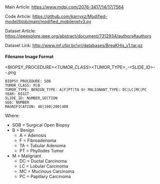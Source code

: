 Main Article: https://www.mdpi.com/2076-3417/14/17/7564

Code Article: https://github.com/karryxz/Modified-model/blob/main/modified_mobilenetv3.py

Dataset Article: https://ieeexplore.ieee.org/abstract/document/7312934/authors#authors

Dataset Link: http://www.inf.ufpr.br/vri/databases/BreaKHis_v1.tar.gz

#### Filename Image Format

<BIOPSY_PROCEDURE>_<TUMOR_CLASS>_<TUMOR_TYPE>_<YEAR>-<SLIDE_ID>-<MAGNIFICATION>-<SEQ>.png

```
BIOPSY_PROCEDURE: SOB
TUMOR_CLASS: M|B
TUMOR_TYPE: BENIGN_TYPE: A|F|PT|TA Or MALIGNANT_TYPE: DC|LC|MC|PC
YEAR: DIGIT
SLIDE_ID: NUMBER,SECTION
SEQ: NUMBER
MAGNIFICATION: 40|100|200|400
```
Where:
   - SOB = Surgical Open Biopsy
   - B = Benign
       - A = Adenosis
   	   - F = Fibroadenoma
       - TA = Tubular Adenoma
       - PT = Phyllodes Tumor
   - M = Malignant
	   - DC = Ductal Carcinoma
       - LC = Lobular Carcinoma
       - MC = Mucinous Carcinoma 
       - PC = Papillary Carcinoma